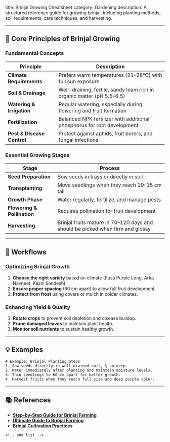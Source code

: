title: Brinjal Growing Cheatsheet
category: Gardening
description: A structured reference guide for growing brinjal, including planting methods, soil requirements, care techniques, and harvesting.

---

## 🍆 **Core Principles of Brinjal Growing**

### **Fundamental Concepts**

| Principle                        | Description                                                             |
| -------------------------------- | ----------------------------------------------------------------------- |
| **Climate Requirements**   | Prefers warm temperatures (21–28°C) with full sun exposure            |
| **Soil & Drainage**        | Well-draining, fertile, sandy loam rich in organic matter (pH 5.5–6.5) |
| **Watering & Irrigation**  | Regular watering, especially during flowering and fruit formation       |
| **Fertilization**          | Balanced NPK fertilizer with additional phosphorus for root development |
| **Pest & Disease Control** | Protect against aphids, fruit borers, and fungal infections             |

### **Essential Growing Stages**

| Stage                             | Process                                                                         |
| --------------------------------- | ------------------------------------------------------------------------------- |
| **Seed Preparation**        | Sow seeds in trays or directly in soil                                          |
| **Transplanting**           | Move seedlings when they reach 10–15 cm tall                                   |
| **Growth Phase**            | Water regularly, fertilize, and manage pests                                    |
| **Flowering & Pollination** | Requires pollination for fruit development                                      |
| **Harvesting**              | Brinjal fruits mature in 70–120 days and should be picked when firm and glossy |

---

## 🔄 **Workflows**

### **Optimizing Brinjal Growth**

1. **Choose the right variety** based on climate (Pusa Purple Long, Arka Navneet, Kashi Sandesh).
2. **Ensure proper spacing** (60 cm apart) to allow full fruit development.
3. **Protect from frost** using covers or mulch in colder climates.

### **Enhancing Yield & Quality**

1. **Rotate crops** to prevent soil depletion and disease buildup.
2. **Prune damaged leaves** to maintain plant health.
3. **Monitor soil nutrients** to sustain healthy growth.

---

## 💡 **Examples**

```plaintext
# Example: Brinjal Planting Steps
1. Sow seeds directly in well-drained soil, ½ cm deep.  
2. Water immediately after planting and maintain moisture levels.  
3. Thin seedlings to 60 cm apart for better growth.  
4. Harvest fruits when they reach full size and deep purple color.  
```

---

## 📚 **References**

- **[Step-by-Step Guide for Brinjal Farming](https://krishijagran.com/agripedia/step-by-step-guide-for-brinjal-farming-in-india/)**
- **[Ultimate Guide to Brinjal Farming](https://www.agrifarming.in/brinjal-farming)**
- **[Brinjal Cultivation Practices](https://www.advancingnortheast.in/wp-content/uploads/2021/10/Brinjal_compressed-2.pdf)**

```
<!-- end list -->
```